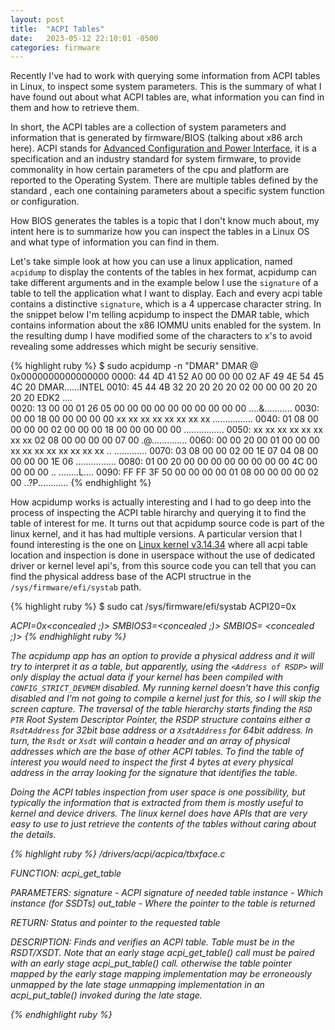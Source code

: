 ```yaml
---
layout: post
title:  "ACPI Tables"
date:   2023-05-12 22:10:01 -0500
categories: firmware 
---
```


Recently I've had to work with querying some information from ACPI tables in Linux, to inspect some system parameters. This is the summary of what I have found out about what ACPI tables are, what information you can find in them and how to retrieve them.

In short, the ACPI tables are a collection of system parameters and information that is generated by firmware/BIOS (talking about x86 arch here). ACPI stands for [Advanced Configuration and Power Interface][acpi-website], it is a specification and an industry standard for system firmware, to provide commonality in how certain parameters of the cpu and platform are reported to the Operating System. There are multiple tables defined by the standard , each one containing parameters about a specific system function or configuration.

How BIOS generates the tables is a topic that I don't know much about, my intent here is to summarize how you can inspect the tables in a Linux OS and what type of information you can find in them.

Let's take simple look at how you can use a linux application, named `acpidump` to display the contents of the tables in hex format, acpidump can take different arguments and in the example below I use the `signature` of a table to tell the application what I want to display. Each and every acpi table contains a distinctive `signature`, which is a 4 uppercase character string. In the snippet below I'm telling acpidump to inspect the DMAR table, which contains information about the x86 IOMMU units enabled for the system. In the resulting dump I have modified some of the characters to x's to avoid revealing some addresses which might be securiy sensitive.

{% highlight ruby %}
$ sudo acpidump -n "DMAR"
DMAR @ 0x0000000000000000
    0000: 44 4D 41 52 A0 00 00 00 02 AF 49 4E 54 45 4C 20  DMAR......INTEL 
    0010: 45 44 4B 32 20 20 20 20 02 00 00 00 20 20 20 20  EDK2    ....    
    0020: 13 00 00 01 26 05 00 00 00 00 00 00 00 00 00 00  ....&...........
    0030: 00 00 18 00 00 00 00 00 xx xx xx xx xx xx xx xx  ................
    0040: 01 08 00 00 00 00 02 00 00 00 18 00 00 00 00 00  ................
    0050: xx xx xx xx xx xx xx xx 02 08 00 00 00 00 07 00  .@..............
    0060: 00 00 20 00 01 00 00 00 xx xx xx xx xx xx xx xx  .. .............
    0070: 03 08 00 00 02 00 1E 07 04 08 00 00 00 00 1E 06  ................
    0080: 01 00 20 00 00 00 00 00 00 00 00 4C 00 00 00 00  .. ........L....
    0090: FF FF 3F 50 00 00 00 00 01 08 00 00 00 00 02 00  ..?P............
{% endhighlight %}

How acpidump works is actually interesting and I had to go deep into the process of inspecting the ACPI table hirarchy and querying it to find the table of interest for me. It turns out that acpidump source code is part of the linux kernel, and it has had multiple versions. A particular version that I found interesting is the one on [Linux kernel v3.14.34][acpidump3.14.34] where all acpi table location and inspection is done in userspace without the use of dedicated driver or kernel level api's, from this source code you can tell that you can find the physical address base of the ACPI structrue in the `/sys/firmware/efi/systab` path. 

{% highlight ruby %}
$ sudo cat /sys/firmware/efi/systab 
ACPI20=0x<Address of RSDP>
ACPI=0x<concealed ;)>
SMBIOS3=<concealed ;)>
SMBIOS= <concealed ;)>
{% endhighlight ruby %}

The acpidump app has an option to provide a physical address and it will try to interpret it as a table, but apparently, using the `<Address of RSDP>` will only display the actual data if your kernel has been compiled with `CONFIG_STRICT_DEVMEM` disabled. My running kernel doesn't have this config disabled and I'm not going to compile a kernel just for this, so I will skip the screen capture. The traversal of the table hierarchy starts finding the `RSD PTR` Root System Descriptor Pointer, the RSDP structure contains either a `RsdtAddress` for 32bit base address or a `XsdtAddress` for 64bit address. In turn, the `Rsdt` or `Xsdt` will contain a header and an array of physical addresses which are the base of other ACPI tables. To find the table of interest you would need to inspect the first 4 bytes at every physical address in the array looking for the signature that identifies the table.

Doing the ACPI tables inspection from user space is one possibility, but typically the information that is extracted from them is mostly useful to kernel and device drivers. The linux kernel does have APIs that are very easy to use to just retrieve the contents of the tables without caring about the details. 


{% highlight ruby %}
<linux src>/drivers/acpi/acpica/tbxface.c

 FUNCTION:    acpi_get_table

 PARAMETERS:  signature           - ACPI signature of needed table
              instance            - Which instance (for SSDTs)
              out_table           - Where the pointer to the table is returned

 RETURN:      Status and pointer to the requested table

 DESCRIPTION: Finds and verifies an ACPI table. Table must be in the
              RSDT/XSDT.
              Note that an early stage acpi_get_table() call must be paired
              with an early stage acpi_put_table() call. otherwise the table
              pointer mapped by the early stage mapping implementation may be
              erroneously unmapped by the late stage unmapping implementation
              in an acpi_put_table() invoked during the late stage.

{% endhighlight ruby %}

[acpi-website]: https://uefi.org/htmlspecs/ACPI_Spec_6_4_html/03_ACPI_Concepts/ACPI_Concepts.html
[acpidump3.14.34]: https://elixir.bootlin.com/linux/v3.14.34/source/tools/power/acpi/tools/acpidump/acpidump.c
